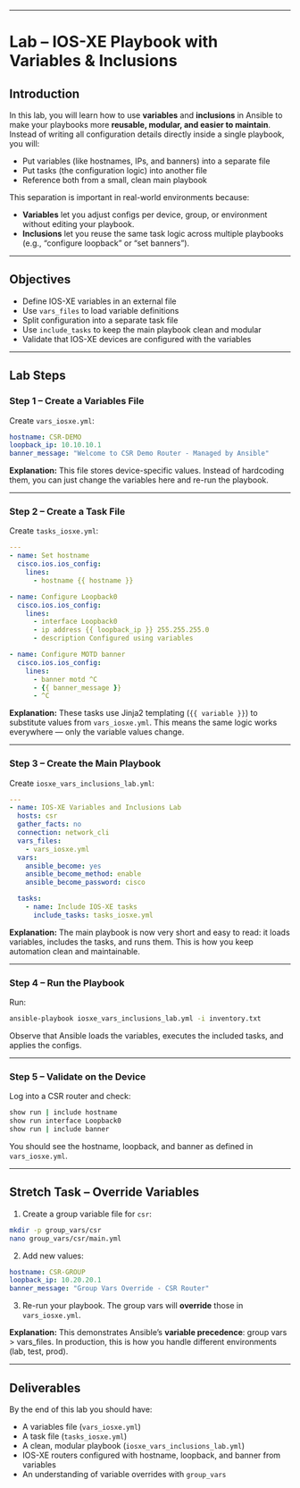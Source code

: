 

---

# Lab – IOS-XE Playbook with Variables & Inclusions

## Introduction

In this lab, you will learn how to use **variables** and **inclusions** in Ansible to make your playbooks more **reusable, modular, and easier to maintain**. Instead of writing all configuration details directly inside a single playbook, you will:

* Put variables (like hostnames, IPs, and banners) into a separate file
* Put tasks (the configuration logic) into another file
* Reference both from a small, clean main playbook

This separation is important in real-world environments because:

* **Variables** let you adjust configs per device, group, or environment without editing your playbook.
* **Inclusions** let you reuse the same task logic across multiple playbooks (e.g., “configure loopback” or “set banners”).

---

## Objectives

* Define IOS-XE variables in an external file
* Use `vars_files` to load variable definitions
* Split configuration into a separate task file
* Use `include_tasks` to keep the main playbook clean and modular
* Validate that IOS-XE devices are configured with the variables

---

## Lab Steps

### Step 1 – Create a Variables File

Create `vars_iosxe.yml`:

```yaml
hostname: CSR-DEMO
loopback_ip: 10.10.10.1
banner_message: "Welcome to CSR Demo Router - Managed by Ansible"
```

**Explanation:**
This file stores device-specific values. Instead of hardcoding them, you can just change the variables here and re-run the playbook.

---

### Step 2 – Create a Task File

Create `tasks_iosxe.yml`:

```yaml
---
- name: Set hostname
  cisco.ios.ios_config:
    lines:
      - hostname {{ hostname }}

- name: Configure Loopback0
  cisco.ios.ios_config:
    lines:
      - interface Loopback0
      - ip address {{ loopback_ip }} 255.255.255.0
      - description Configured using variables

- name: Configure MOTD banner
  cisco.ios.ios_config:
    lines:
      - banner motd ^C
      - {{ banner_message }}
      - ^C
```

**Explanation:**
These tasks use Jinja2 templating (`{{ variable }}`) to substitute values from `vars_iosxe.yml`. This means the same logic works everywhere — only the variable values change.

---

### Step 3 – Create the Main Playbook

Create `iosxe_vars_inclusions_lab.yml`:

```yaml
---
- name: IOS-XE Variables and Inclusions Lab
  hosts: csr
  gather_facts: no
  connection: network_cli
  vars_files:
    - vars_iosxe.yml
  vars:
    ansible_become: yes
    ansible_become_method: enable
    ansible_become_password: cisco

  tasks:
    - name: Include IOS-XE tasks
      include_tasks: tasks_iosxe.yml
```

**Explanation:**
The main playbook is now very short and easy to read: it loads variables, includes the tasks, and runs them. This is how you keep automation clean and maintainable.

---

### Step 4 – Run the Playbook

Run:

```bash
ansible-playbook iosxe_vars_inclusions_lab.yml -i inventory.txt
```

Observe that Ansible loads the variables, executes the included tasks, and applies the configs.

---

### Step 5 – Validate on the Device

Log into a CSR router and check:

```bash
show run | include hostname
show run interface Loopback0
show run | include banner
```

You should see the hostname, loopback, and banner as defined in `vars_iosxe.yml`.

---

## Stretch Task – Override Variables

1. Create a group variable file for `csr`:

```bash
mkdir -p group_vars/csr
nano group_vars/csr/main.yml
```

2. Add new values:

```yaml
hostname: CSR-GROUP
loopback_ip: 10.20.20.1
banner_message: "Group Vars Override - CSR Router"
```

3. Re-run your playbook. The group vars will **override** those in `vars_iosxe.yml`.

**Explanation:**
This demonstrates Ansible’s **variable precedence**: group vars > vars\_files. In production, this is how you handle different environments (lab, test, prod).

---

## Deliverables

By the end of this lab you should have:

* A variables file (`vars_iosxe.yml`)
* A task file (`tasks_iosxe.yml`)
* A clean, modular playbook (`iosxe_vars_inclusions_lab.yml`)
* IOS-XE routers configured with hostname, loopback, and banner from variables
* An understanding of variable overrides with `group_vars`


